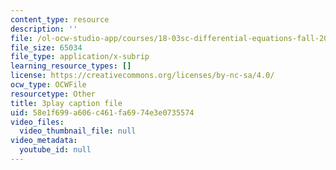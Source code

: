```yaml
---
content_type: resource
description: ''
file: /ol-ocw-studio-app/courses/18-03sc-differential-equations-fall-2011/58e1f699a606c461fa6974e3e0735574_LbKKzMag5Rc.srt
file_size: 65034
file_type: application/x-subrip
learning_resource_types: []
license: https://creativecommons.org/licenses/by-nc-sa/4.0/
ocw_type: OCWFile
resourcetype: Other
title: 3play caption file
uid: 58e1f699-a606-c461-fa69-74e3e0735574
video_files:
  video_thumbnail_file: null
video_metadata:
  youtube_id: null
---
```

